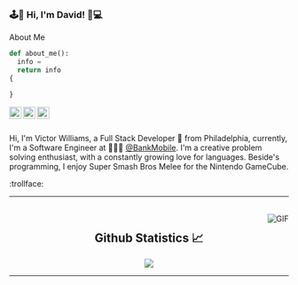 ### :joystick::musical_score: Hi, I'm David!  :guitar::computer:

About Me

```python
def about_me():
  info = 
  return info
{

}

```

<a href="https://www.linkedin.com/in/david_avilac/">
  <img align="left" alt="David's LinkdeIN" width="22px" src="https://cdn.jsdelivr.net/npm/simple-icons@v3/icons/linkedin.svg" />
</a>
<a href="https://www.gitlab.com/david_avilac">
  <img align="left" alt="David's Gitlab" width="22px" src="https://cdn.jsdelivr.net/npm/simple-icons@3.13.0/icons/gitlab.svg" />
</a>
<a href="https://www.instagram.com/david_avilac">
  <img align="left" alt="David's instagram" width="22px" src="https://cdn.jsdelivr.net/npm/simple-icons@v3/icons/instagram.svg" />
</a>

<br />
<br />

Hi, I'm Victor Williams, a Full Stack Developer 🚀 from Philadelphia, currently, I'm a Software Engineer at 🙍🏽‍♂️ [@BankMobile](https://bankmobile.com). I'm a creative problem solving enthusiast, with a constantly growing love for languages. Beside's programming, I enjoy Super Smash Bros Melee for the Nintendo GameCube.





:trollface:	


---

<br/>
  <img align="right" alt="GIF" src="https://media.giphy.com/media/ZJh42VKmeQ2yY/giphy.gif" />
  <h2 align="center"> Github Statistics 📈 </h2>
  
  <div align="center"> 
     <a href="">
      <img align="center" src="https://github-readme-stats-sigma-five.vercel.app/api?username=david4vilac&show_icons=true&include_all_commits=true&count_private=true&theme=react&line_height=40" />
    </a>
   
</div
  
<br/>

---                                      
<!--
**david4vilac/david4vilac** is a ✨ _special_ ✨ repository because its `README.md` (this file) appears on your GitHub profile.

Here are some ideas to get you started:


-->
